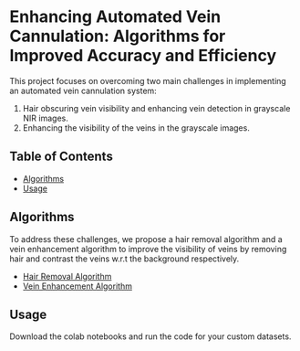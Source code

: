 # Enhancing Automated Vein Cannulation: Algorithms for Improved Accuracy and Efficiency

This project focuses on overcoming two main challenges in implementing an automated vein cannulation system: 
1. Hair obscuring vein visibility and enhancing vein detection in grayscale NIR images. 
2. Enhancing the visibility of the veins in the grayscale images.

## Table of Contents
- [Algorithms](#algorithms)
- [Usage](#usage)

## Algorithms

To address these challenges, we propose a hair removal algorithm and a vein enhancement algorithm to improve the visibility of veins by removing hair and contrast the veins w.r.t the background respectively. 

- [Hair Removal Algorithm](Hair_Removal_Algorithm.ipynb) 
- [Vein Enhancement Algorithm](Vein_Enhancement_Algorithm.ipynb)

## Usage

Download the colab notebooks and run the code for your custom datasets. 
